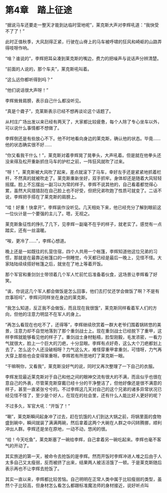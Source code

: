 # 第4章　踏上征途

“据说马车还要走一整天才能到达临时营地呢”，莱克斯大声对李辉吼道：“我快受不了了！”

此时正值秋季，大风刮得正紧，行驶在山脊上的马车被呼啸的狂风和崎岖的山路弄得吱呀作响。

“啥？谁说的”，李辉把耳朵凑到莱克斯的嘴边，费力的把噪声与说话声分辨清楚。

“前面的人说的，那个车夫”，莱克斯吼叫着。

“这么远你都听得到吗？”

“他们说话很大声呀！”

李辉耸耸肩膀，表示自己什么都没听见。

“真是个聋子”，克莱斯表示已经不想再谈论这个话题了。

从村庄广场出发以来已经有两天了，大家都比较疲惫，每个人除了专心坐车以外，可以说什么事情都不想做了。

李辉倒还是有些放心不下。他不时地看向身边的莱克斯，确认他的状态。毕竟……他的状态确实很不好……

“你又看我干什么！”，莱克斯对着李辉晃了晃拳头，大声吼着。但是就在他拳头还没来得及松开重新抓住马车的护栏之前，一阵狂风就吹了过来。

“呀！”，莱克斯被大风吹了起来，差点就滚下了马车，幸好左手还是紧紧地抓着栏杆，不然真的就被吹走了。莱克斯重新坐好，双手抓牢。身体却还是随着大风轻轻摇摆。脸上不忘摆出一副习以为常的样子。李辉不说其他的，自己看着都觉得心累，虽然大风猎猎刮在自己脸上也不好受，但把兄弟吹跑了性质可就变了。二话不说，李辉把手搭在了莱克斯的肩膀上。

“哇！好重！快拿开”。李辉装作没听见。几天相处下来，他已经充分了解到眼前这一位伙计是一个要强的主儿了。嗯，无视之。

莱克斯象征性的挣扎了几下，见李辉一副毫不在乎的样子，就老实了。感觉有一点踏实，还有一丝温暖。

“唉，更冷了……”，李辉心想道。

晚上还是一如既往的扎营住宿，四个人共用一个帐篷，李辉知道他这位兄弟的习惯，那就是在最靠近帐篷口的一侧睡觉，今天都已经是最后一晚上，见怪不怪。大家陆陆续续搭好帐篷之后，就坐在了地上等着开饭。

那个军官和重剑剑士带领着几个军人忙前忙后准备着伙食，这场景让李辉看了好笑。

“诶，你说这几个军人都会做饭是怎么回事，他们去打仗还学会做饭了啊？不是有炊事班吗”，李辉问同样坐在身边的莱克斯。

“我怎么知道，反正我不会做饭，而且现在我很饿”，莱克斯同样看着军人们的方向，但他的注意力明显不在军人的身上。

“再怎么看现在也吃不了，还得等”，李辉继续欣赏着一群大老爷们围着锅转悠的美景，注意力却不自觉地落到了那个重剑战士上。现在重剑战士已经脱下了重甲，这样李辉就能够看见他的样子了。重剑战士身材魁梧，脸型刚毅，毛发浓密，一看力气就很大，脸上一个巨大的刀疤，十分显眼。李辉有点好奇，这么大个刀疤都划上去了，怎么这个人还没破相呀？力气这么大，难怪穿重甲拿重剑，可惜呀，力气再大穿上那些也会变得笨重呀。李辉若有所思地盯了莱克斯一眼。

“干嘛啊你，又看我”，莱克斯没好气的说，同时又再次整理了一下自己的衣服。

李辉发现最近莱克斯对于自己和他之间的眼神交流有很大的不满，而且似乎也很在意自己的外表，尽管莱克斯穿戴已经十分的干净整洁了，但他好像还是很不满意的样子，甚至一直紧张兮兮的。不过李辉这几天对自己的这个兄弟的诸多异常状况已经见怪不怪了，至少是个好人，在现在的社会里，还有什么人能比好人更好的呢？

不过多久，军官大吼：“开饭了！”

“唰”，莱克斯瞬间起身冲了过去，赶在饥饿的人们到达大锅之前，将锅里面的食物盛到碗中，瞬间就装了满满两碗，然后拿着这两个大碗在人群之中闪转腾挪，顺利冲出人群。李辉还是坐在原地，一动不动，悠闲的很。

“给！今天吃鱼”，莱克斯塞了一碗给李辉，自己拿着另一碗吃起来。李辉也毫不客气的开动了。

其实旅途的第一天，被命令去抢饭的是李辉。然而开饭时李辉冲进人堆之后由于人太多自己又太瘦弱，反而被挤了出来，结果两人被活活饿了一顿。于是莱克斯随后表示再也不让李辉去抢饭了。

其实一直以来，李辉都比较苦恼。自己明明在正常人类中属于比较瘦弱的类型，虽然个子比较高，但身材怎么看怎么都跟标准魔法师的身材接近，说好听点叫


